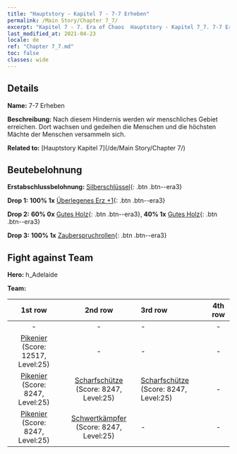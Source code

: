 ```yaml
---
title: "Hauptstory - Kapitel 7 - 7-7 Erheben"
permalink: /Main Story/Chapter 7_7/
excerpt: "Kapitel 7 - 7. Era of Chaos  Hauptstory - Kapitel 7_7. 7-7 Erheben"
last_modified_at: 2021-04-23
locale: de
ref: "Chapter 7_7.md"
toc: false
classes: wide
---
```


## Details

 **Name:** 7-7 Erheben

 **Beschreibung:** Nach diesem Hindernis werden wir menschliches Gebiet erreichen. Dort wachsen und gedeihen die Menschen und die höchsten Mächte der Menschen versammeln sich.

 **Related to:** [Hauptstory Kapitel 7](/de/Main Story/Chapter 7/)

## Beutebelohnung

 **Erstabschlussbelohnung:** [Silberschlüssel](/ItemsDE/con_693/){: .btn .btn--era3}

 **Drop 1:** **100% 1x** [Überlegenes Erz +1](/ItemsDE/mat_19/){: .btn .btn--era3}

 **Drop 2:** **60% 0x** [Gutes Holz](/ItemsDE/mat_13/){: .btn .btn--era3}, **40% 1x** [Gutes Holz](/ItemsDE/mat_13/){: .btn .btn--era3}

 **Drop 3:** **100% 1x** [Zauberspruchrollen](/ItemsDE/con_694/){: .btn .btn--era3}


## Fight against Team
 **Hero:** h_Adelaide

 **Team:**


  | 1st row | 2nd row | 3rd row | 4th row |
  |:----:|:----:|:----|:----:|
  | - | - | - | - |
  | [Pikenier](/de/units/Pikeman/) (Score: 12517, Level:25)  | - | - | - |
  | [Pikenier](/de/units/Pikeman/) (Score: 8247, Level:25)  | [Scharfschütze](/de/units/Marksman/) (Score: 8247, Level:25)  | [Scharfschütze](/de/units/Marksman/) (Score: 8247, Level:25)  | - |
  | [Pikenier](/de/units/Pikeman/) (Score: 8247, Level:25)  | [Schwertkämpfer](/de/units/Swordsman/) (Score: 8247, Level:25)  | - | - |


